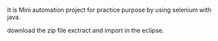 It is Mini automation project for practice purpose by using selenium with java. 

download the zip file exctract and import in the eclipse. 

